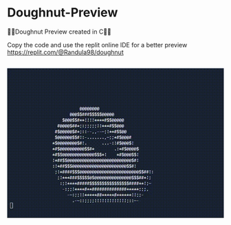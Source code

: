 # Doughnut-Preview
🍩🍩Doughnut Preview created in C🍩🍩

Copy the code and use the replit online IDE for a better preview
<br>
https://replit.com/@Randula98/doughnut
##

<img src = "https://github.com/Randula98/Doughnut-Preview/blob/main/doughnut.gif" ></img>

